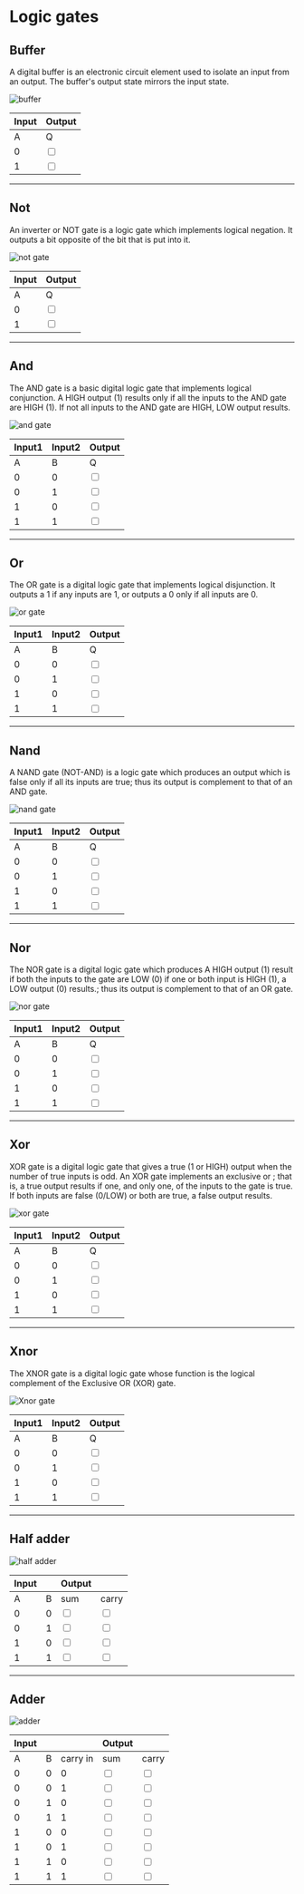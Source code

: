 # Logic gates

## Buffer

A digital buffer is an electronic circuit element used to isolate an input from an output. The buffer's output state mirrors the input state.

![buffer](buffer.svg "buffer")

| Input | Output                  |
| ----- | ----------------------- |
| A     | Q                       |
| 0     | <input type="checkbox"> |
| 1     | <input type="checkbox"> |

---

## Not

An inverter or NOT gate is a logic gate which implements logical negation. It outputs a bit opposite of the bit that is put into it.

![not gate](not.svg "not gate")

| Input | Output                  |
| ----- | ----------------------- |
| A     | Q                       |
| 0     | <input type="checkbox"> |
| 1     | <input type="checkbox"> |

---

## And

The AND gate is a basic digital logic gate that implements logical conjunction. A HIGH output (1) results only if all the inputs to the AND gate are HIGH (1). If not all inputs to the AND gate are HIGH, LOW output results.

![and gate](and.svg "and gate")

| Input1 | Input2 | Output                  |
| ------ | ------ | ----------------------- |
| A      | B      | Q                       |
| 0      | 0      | <input type="checkbox"> |
| 0      | 1      | <input type="checkbox"> |
| 1      | 0      | <input type="checkbox"> |
| 1      | 1      | <input type="checkbox"> |

---

## Or

The OR gate is a digital logic gate that implements logical disjunction. It outputs a 1 if any inputs are 1, or outputs a 0 only if all inputs are 0.

![or gate](or.svg "or gate")

| Input1 | Input2 | Output                  |
| ------ | ------ | ----------------------- |
| A      | B      | Q                       |
| 0      | 0      | <input type="checkbox"> |
| 0      | 1      | <input type="checkbox"> |
| 1      | 0      | <input type="checkbox"> |
| 1      | 1      | <input type="checkbox"> |

---

## Nand

A NAND gate (NOT-AND) is a logic gate which produces an output which is false only if all its inputs are true; thus its output is complement to that of an AND gate.

![nand gate](nand.svg "nand gate")

| Input1 | Input2 | Output                  |
| ------ | ------ | ----------------------- |
| A      | B      | Q                       |
| 0      | 0      | <input type="checkbox"> |
| 0      | 1      | <input type="checkbox"> |
| 1      | 0      | <input type="checkbox"> |
| 1      | 1      | <input type="checkbox"> |

---

## Nor

The NOR gate is a digital logic gate which produces A HIGH output (1) result if both the inputs to the gate are LOW (0) if one or both input is HIGH (1), a LOW output (0) results.; thus its output is complement to that of an OR gate.

![nor gate](nor.svg "nor gate")

| Input1 | Input2 | Output                  |
| ------ | ------ | ----------------------- |
| A      | B      | Q                       |
| 0      | 0      | <input type="checkbox"> |
| 0      | 1      | <input type="checkbox"> |
| 1      | 0      | <input type="checkbox"> |
| 1      | 1      | <input type="checkbox"> |

---

## Xor

XOR gate is a digital logic gate that gives a true (1 or HIGH) output when the number of true inputs is odd. An XOR gate implements an exclusive or ; that is, a true output results if one, and only one, of the inputs to the gate is true. If both inputs are false (0/LOW) or both are true, a false output results.

![xor gate](xor.svg "xor gate")

| Input1 | Input2 | Output                  |
| ------ | ------ | ----------------------- |
| A      | B      | Q                       |
| 0      | 0      | <input type="checkbox"> |
| 0      | 1      | <input type="checkbox"> |
| 1      | 0      | <input type="checkbox"> |
| 1      | 1      | <input type="checkbox"> |

---

## Xnor

The XNOR gate is a digital logic gate whose function is the logical complement of the Exclusive OR (XOR) gate.

![Xnor gate](xnor.svg "Xnor gate")

| Input1 | Input2 | Output                  |
| ------ | ------ | ----------------------- |
| A      | B      | Q                       |
| 0      | 0      | <input type="checkbox"> |
| 0      | 1      | <input type="checkbox"> |
| 1      | 0      | <input type="checkbox"> |
| 1      | 1      | <input type="checkbox"> |

---

## Half adder

![half adder](halfadder.svg "half adder")

| Input |     | Output                  |                         |
| ----- | --- | ----------------------- | ----------------------- |
| A     | B   | sum                     | carry                   |
| 0     | 0   | <input type="checkbox"> | <input type="checkbox"> |
| 0     | 1   | <input type="checkbox"> | <input type="checkbox"> |
| 1     | 0   | <input type="checkbox"> | <input type="checkbox"> |
| 1     | 1   | <input type="checkbox"> | <input type="checkbox"> |

---

## Adder

![adder](adder.svg "adder")

| Input |     |          | Output                  |                         |
| ----- | --- | -------- | ----------------------- | ----------------------- |
| A     | B   | carry in | sum                     | carry                   |
| 0     | 0   | 0        | <input type="checkbox"> | <input type="checkbox"> |
| 0     | 0   | 1        | <input type="checkbox"> | <input type="checkbox"> |
| 0     | 1   | 0        | <input type="checkbox"> | <input type="checkbox"> |
| 0     | 1   | 1        | <input type="checkbox"> | <input type="checkbox"> |
| 1     | 0   | 0        | <input type="checkbox"> | <input type="checkbox"> |
| 1     | 0   | 1        | <input type="checkbox"> | <input type="checkbox"> |
| 1     | 1   | 0        | <input type="checkbox"> | <input type="checkbox"> |
| 1     | 1   | 1        | <input type="checkbox"> | <input type="checkbox"> |
